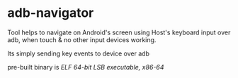 # adb-navigator
Tool helps to navigate on Android's screen using Host's keyboard input over adb, when touch &amp; no other input devices working.

Its simply sending key events to device over adb  

pre-built binary is *ELF 64-bit LSB executable, x86-64*
